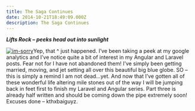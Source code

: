 ```yaml
---
title: The Saga Continues
date: 2014-10-21T18:49:09.000Z
description: The Saga Continues
---
```


***Lifts Rock – peeks head out into sunlight***

[![im-sorry](http://justinvoelkel.me/wp-content/uploads/2014/10/im-sorry.png)](http://justinvoelkel.me/wp-content/uploads/2014/10/im-sorry.png)Yep, that ^ just happened. I’ve been taking a peek at my google analytics and I’ve notice quite a bit of interest in my Angular and Laravel posts. Fear not for I have not abandoned them! I’ve simply been getting married, moving, and jet setting all over this beautiful big blue globe. SO – this is simply a remind I am not dead…yet. And now that I’ve gotten all of these wonderful life altering mile stones out of the way I will be jumping back in feet first to finish my Laravel and Angular series. Part three is already half written and should be coming down the pipe extremely soon! Excuses done – kthxbaiguyz.



